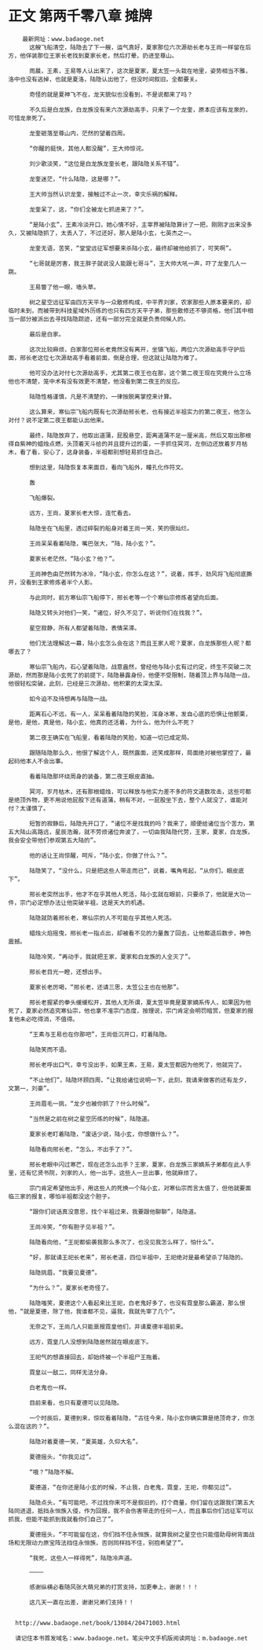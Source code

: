 # 正文 第两千零八章 摊牌
        最新网址：www.badaoge.net
          这艘飞船清空，陆隐去了下一艘，运气真好，夏家那位六次源劫长老与王尚一样留在后方，他佯装那位王家长老找到夏家长老，然后打晕，扔进至尊山。
      
          雨晨，王素，王易等人认出来了，这次是夏家，夏太笠一头栽在地里，姿势相当不雅，洛中也没有逃掉，也就是夏洛，陆隐认出他了，但没时间叙旧，全都要关。
      
          奇怪的就是夏神飞不在，龙天貌似也没看到，不是说都来了吗？
      
          不久后是白龙族，白龙族没有来六次源劫高手，只来了一个龙奎，原本应该有龙泉的，可惜龙泉死了。
      
          龙奎砸落至尊山内，茫然的望着四周。
      
          “你醒的挺快，其他人都没醒”，王大帅惊诧。
      
          刘少歌淡笑，“这位是白龙族龙奎长老，跟陆隐关系不错”。
      
          龙奎迷茫，“什么陆隐，这是哪？”。
      
          王大帅当然认识龙奎，接触过不止一次，幸灾乐祸的解释。
      
          龙奎呆了，这，“你们全被龙七抓进来了？”。
      
          “是陆小玄”，王素冷淡开口，她心情不好，主宰界被陆隐算计了一把，刚刚才出来没多久，又被陆隐抓了，太丢人了，不过还好，那人是陆小玄，七英杰之一。
      
          龙奎无语，苦笑，“堂堂远征军想要来杀陆小玄，最终却被他给抓了，可笑啊”。
      
          “七哥就是厉害，我王胖子就说没人能跟七哥斗”，王大帅大吼一声，吓了龙奎几人一跳。
      
          王易瞥了他一眼，墙头草。
      
          树之星空远征军由四方天平与一众散修构成，中平界刘家，农家那些人原本要来的，却临时未到，而被带到科技星域外历练的也只有四方天平子弟，那些散修还不够资格，他们其中相当一部分被派出去寻找陆隐踪迹，还有一部分完全就是负责伺候人的。
      
          最后是白家。
      
          这次比较麻烦，白家那位邢长老竟然没有离开，坐镇飞船，两位六次源劫高手守护后面，邢长老这位七次源劫高手看着前面，倒是合理，但这就让陆隐为难了。
      
          他可没办法对付七次源劫高手，尤其第二夜王也在那，这个第二夜王现在究竟什么立场他也不清楚，笼中术有没有效更不清楚，他没看到第二夜王的反应。
      
          陆隐性格谨慎，凡是不清楚的，一律按脱离掌控来计算。
      
          这么算来，寒仙宗飞船内既有七次源劫邢长老，也有接近半祖实力的第二夜王，他怎么对付？说不定第二夜王都能认出他来。
      
          最终，陆隐放弃了，他取出道蒲，屁股悬空，距离道蒲不足一厘米高，然后又取出那根得自紫神的蜡烛点燃，头顶着天斗给的并且提升过的蛋，一手抓住冥河，左侧边还放着岁月枯木，看了看，安心了，这身装备，半祖都别想轻易抓住自己。
      
          想到这里，陆隐恢复本来面目，看向飞船外，瞳孔化作符文。
      
          轰
      
          飞船爆裂。
      
          远方，王尚，夏家长老大惊，连忙看去。
      
          陆隐坐在飞船里，透过碎裂的船身对着王尚一笑，笑的很灿烂。
      
          王尚呆呆看着陆隐，嘴巴张大，“陆，陆小玄？”。
      
          夏家长老茫然，“陆小玄？他？”。
      
          王尚神色由茫然转为冰冷，“陆小玄，你怎么在这？”，说着，挥手，劲风将飞船彻底撕开，没看到王家修炼者半个人影。
      
          与此同时，前方寒仙宗飞船停下，邢长老等一个个寒仙宗修炼者望向后面。
      
          陆隐又转头对他们一笑，“诸位，好久不见了，听说你们在找我？”。
      
          星空寂静，所有人都望着陆隐，表情呆滞。
      
          他们无法理解这一幕，陆小玄怎么会在这？而且王家人呢？夏家，白龙族那些人呢？都哪去了？
      
          寒仙宗飞船内，石心望着陆隐，战意盎然，曾经他与陆小玄有过约定，终生不突破二次源劫，然而那是陆小玄死了的前提下，陆隐暴露身份，他便不受限制，随着顶上界与陆隐一战，他很轻松突破，此刻，已经是三次源劫，他积累的太深太深。
      
          如今迫不及待想再与陆隐一战。
      
          距离石心不远，有一人，呆呆看着陆隐的笑脸，浑身冰寒，发自心底的恐惧让他颤栗，是他，是他，真是他，陆小玄，他真的还活着，为什么，他为什么不死？
      
          第二夜王确实在飞船里，看着陆隐的笑脸，知道一切已成定局。
      
          跟随陆隐那么久，他很了解这个人，既然露面，还笑成那样，局面绝对被他掌控了，最起码他本人不会出事。
      
          看着陆隐那环绕周身的装备，第二夜王眼皮直抽。
      
          冥河，岁月枯木，还有那根蜡烛，可以释放与他实力差不多的符文道数攻击，这些可都是绝顶外物，更不用说他屁股下还有道蒲，稍有不对，一屁股坐下去，整个人就没了，谁能对付？太谨慎了。
      
          短暂的寂静后，陆隐先开口了，“诸位不是找我的吗？我来了，顺便给诸位当个苦力，第五大陆山高路远，星辰浩瀚，就不劳烦诸位奔波了，一切由我陆隐代劳，王家，夏家，白龙族，我会安全带他们参观第五大陆的”。
      
          他的话让王尚惊醒，呵斥，“陆小玄，你做了什么？”。
      
          陆隐笑了，“没什么，只是把这些人带走而已”，说着，嘴角弯起，“从你们，眼皮底下”。
      
          邢长老突然出手，他才不在乎其他人死活，陆小玄就在眼前，只要杀了，他就是大功一件，宗门必定想办法让他突破半祖，这是天大的机遇。
      
          陆隐就防着邢长老，寒仙宗的人不可能在乎其他人死活。
      
          蜡烛火焰摇曳，邢长老一指点出，却被看不见的力量轰了回去，让他都退后数步，神色震撼。
      
          陆隐冷笑，“再动手，我就把王家，夏家和白龙族的人全灭了”。
      
          邢长老目光一瞪，还想出手。
      
          夏家长老厉喝，“邢长老，还请三思，太笠公主也在他那”。
      
          邢长老握紧的拳头缓缓松开，其他人无所谓，夏太笠毕竟是夏家嫡系传人，如果因为他死了，夏家必然追究寒仙宗，他也拿不准宗门态度，按理说，宗门肯定会明罚暗赏，但夏家的报复他未必吃得消，不值得。
      
          “王素与王易也在你那吧”，王尚低沉开口，盯着陆隐。
      
          陆隐笑而不语。
      
          邢长老呼出口气，幸亏没出手，如果王素，王易，夏太笠都因为他死了，他就完了。
      
          “不止他们”，陆隐环顾四周，“让我给诸位说明一下，此刻，我请来做客的还有龙夕，文第一，刘豪”。
      
          王尚眉毛一挑，“龙夕也被你抓了？什么时候”。
      
          “当然是之前在树之星空历练的时候”，陆隐道。
      
          夏家长老盯着陆隐，“废话少说，陆小玄，你想做什么？”。
      
          陆隐看向邢长老，“怎么，不出手了？”。
      
          邢长老眼中闪过寒芒，现在还怎么出手？王家，夏家，白龙族三家嫡系子弟都在此人手里，还有忆贤书院，刘家的人，他一出手，这些人一旦出事，他就麻烦了。
      
          宗门肯定希望他出手，用这些人的死换一个陆小玄，对寒仙宗而言太值了，但他就要面临三家的报复，哪怕半祖都没这个胆子。
      
          “跟你们说话真没意思，找个半祖过来，我要跟他聊聊”，陆隐道。
      
          王尚冷笑，“你有胆子见半祖？”。
      
          陆隐看向他，“王祀都偷袭我那么多次了，也没见我怎么样了，怕什么”。
      
          “好，那就请王祀长老来”，邢长老道，四位半祖中，王祀绝对是最希望杀了陆隐的。
      
          陆隐挑眉，“我要见夏德”。
      
          “为什么？”，夏家长老奇怪了。
      
          陆隐嗤笑，夏德这个人看起来比王祀，白老鬼好多了，也没有霓皇那么霸道，那么恨他，“就是夏德，除了他，我谁都不见，逼我，我就先宰了几个”。
      
          无奈之下，王尚几人只能禀报霓皇他们，并请夏德半祖前来。
      
          远方，霓皇几人没想到陆隐居然就在眼皮底下。
      
          王祀气的想直接回去，却始终被一个半祖尸王拖着。
      
          霓皇以一敌二，同样无法分身。
      
          白老鬼也一样。
      
          目前来看，也只有夏德可以见陆隐。
      
          一个时辰后，夏德到来，惊叹看着陆隐，“古往今来，陆小玄你确实算是绝顶奇才，你怎么混在这的？”。
      
          陆隐对着夏德一笑，“夏英雄，久仰大名”。
      
          夏德摇头，“你我见过”。
      
          “哦？”陆隐不解。
      
          夏德道，“在你还是陆小玄的时候，不止我，白老鬼，霓皇，王祀，你都见过”。
      
          陆隐点头，“有可能吧，不过找你来可不是叙旧的，打个商量，你们留在这跟我们第五大陆同进退，抵挡永恒族入侵，作为回报，我不会伤害带走的任何一人，而且事后你们远征军可以抓我，但能不能抓到我就看你们自己了”。
      
          夏德摇头，“不可能留在这，你们挡不住永恒族，就算我树之星空也只能借助母树背面战场和无限动力原宝阵法挡住永恒族，否则同样挡不住，别抱希望了”。
      
          “我死，这些人一样得死”，陆隐冷声道。
      
          ————
      
          感谢纵横必看随风张大萌兄弟的打赏支持，加更奉上，谢谢！！！
      
          这几天一直在出差，谢谢兄弟们支持！！
      
      
      http://www.badaoge.net/book/13084/20471003.html
      
      请记住本书首发域名：www.badaoge.net。笔尖中文手机版阅读网址：m.badaoge.net